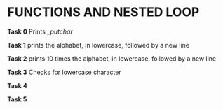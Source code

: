# FUNCTIONS AND NESTED LOOP

**Task 0**
Prints *_putchar*

**Task 1**
prints the alphabet, in lowercase, followed by a new line

**Task 2**
prints 10 times the alphabet, in lowercase, followed by a new line

**Task 3**
Checks for lowercase character

**Task 4**


**Task 5**
